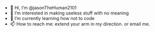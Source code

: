 - 👋 Hi, I’m @jasonTheHuman2101
- 👀 I’m interested in making useless stuff with no meaning
- 🌱 I’m currently learning how not to code
- 📫 How to reach me: extend your arm in my direction. or email me.

<!---
jasonTheHuman2101/jasonTheHuman2101 is a ✨ special ✨ repository because its `README.md` (this file) appears on your GitHub profile.
You can click the Preview link to take a look at your changes.
--->
